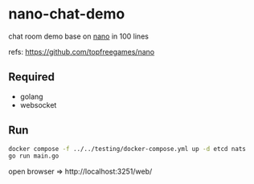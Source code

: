 # nano-chat-demo

chat room demo base on [nano](https://github.com/topfreegames/nano) in 100 lines

refs: https://github.com/topfreegames/nano

## Required

- golang
- websocket

## Run

```bash
docker compose -f ../../testing/docker-compose.yml up -d etcd nats
go run main.go
```

open browser => http://localhost:3251/web/

